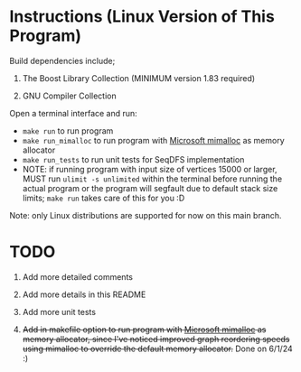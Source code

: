 
# Instructions (Linux Version of This Program)

Build dependencies include;

1. The Boost Library Collection (MINIMUM version 1.83 required)

2. GNU Compiler Collection


Open a terminal interface and run:

- `make run` to run program
- `make run_mimalloc` to run program with [Microsoft mimalloc](https://github.com/microsoft/mimalloc) as memory allocator
- `make run_tests` to run unit tests for SeqDFS implementation
- NOTE: if running program with input size of vertices 15000 or larger, MUST run `ulimit -s unlimited` within the terminal before running the actual program or the program will segfault due to default stack size limits; `make run` takes care of this for you :D

Note: only Linux distributions are supported for now on this main branch.

# TODO

1. Add more detailed comments

2. Add more details in this README

3. Add more unit tests

4. <s>Add in makefile option to run program with [Microsoft mimalloc](https://github.com/microsoft/mimalloc) as memory allocator, since I've noticed improved graph reordering speeds using mimalloc to override the default memory allocator.</s> Done on 6/1/24 :)

